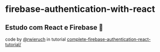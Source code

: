 # firebase-authentication-with-react

## Estudo com React e Firebase :metal:


code by [@rwieruch](https://github.com/rwieruch) in tutorial [complete-firebase-authentication-react-tutorial/](https://www.robinwieruch.de/complete-firebase-authentication-react-tutorial/)
